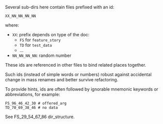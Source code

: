 
Several sub-dirs here contain files prefixed with an id:

```
XX_NN_NN_NN_NN
```

where:

*   `XX`: prefix depends on type of the doc:
    *   `FS` for `feature_story`
    *   `TD` for `test_data`
    *   ...
*   `NN_NN_NN_NN`: random number

These ids are referenced in other files to bind related places together.

Such ids (instead of simple words or numbers) robust against accidental change in mass renames
and better survive refactoring.

To provide hints, ids are often followed by ignorable mnemonic keywords or abbreviations, for example:

```
FS_96_46_42_30 # offered_arg
TD_70_69_38_46 # no data
```

See FS_29_54_67_86 dir_structure.
